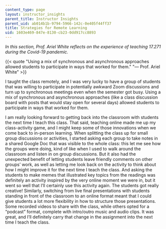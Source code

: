 ```yaml
---
content_type: page
layout: instructor_insights
parent_title: Instructor Insights
parent_uid: ab014b1b-9794-5966-142c-0e405f44ff37
title: Strategies for Remote Learning
uid: 1603e469-847e-8130-cb23-0dd917cc8893
---
```


_In this section, Prof. Ariel White reflects on the experience of teaching 17.271 during the Covid-19 pandemic._

{{< quote "Using a mix of synchronous and asynchronous approaches allowed students to participate in ways that worked for them." "— Prof. Ariel White" >}}

I taught the class remotely, and I was very lucky to have a group of students that was willing to participate in potentially awkward Zoom discussions and turn up to synchronous meetings even when the semester got busy. Using a mix of synchronous and asynchronous approaches (like a class discussion board with posts that would stay open for several days) allowed students to participate in ways that worked for them.

I am really looking forward to getting back into the classroom with students the next time I teach this class. That said, teaching online made me up my class-activity game, and I might keep some of those innovations when we come back to in-person learning. When splitting the class up for small group discussions or activities, I started asking each group to take notes in a shared Google Doc that was visible to the whole class: this let me see how the groups were doing, kind of like when I used to walk around the classroom and listen in on group discussions. But it also had the unexpected benefit of letting students leave friendly comments on other groups’ work, as well as letting me look back on the activity to think about how I might improve it for the next time I teach the class. And asking the students to make memes that illustrated key topics from the readings was definitely an activity inspired by the very online moment we were in, but it went so well that I’ll certainly use this activity again. The students got really creative! Similarly, switching from live final presentations with students standing in front of the classroom to an online format meant that I could give students a lot more flexibility in how to structure those presentations. Some recorded videos to share with the class, while others opted for a “podcast” format, complete with intro/outro music and audio clips. It was great, and I’ll definitely carry that change in the assignment into the next time I teach the class.